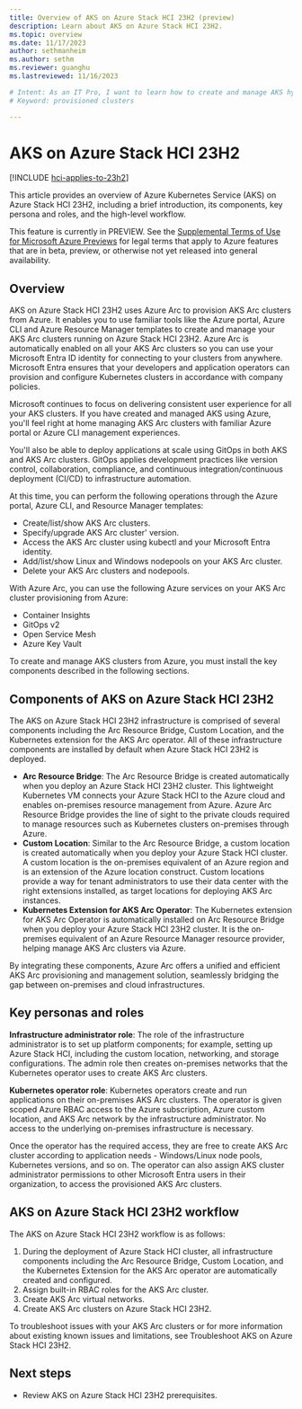 ```yaml
---
title: Overview of AKS on Azure Stack HCI 23H2 (preview)
description: Learn about AKS on Azure Stack HCI 23H2.
ms.topic: overview
ms.date: 11/17/2023
author: sethmanheim
ms.author: sethm 
ms.reviewer: guanghu
ms.lastreviewed: 11/16/2023

# Intent: As an IT Pro, I want to learn how to create and manage AKS hybrid clusters on HCI
# Keyword: provisioned clusters 

---
```


# AKS on Azure Stack HCI 23H2

[!INCLUDE [hci-applies-to-23h2](includes/hci-applies-to-23h2.md)]

This article provides an overview of Azure Kubernetes Service (AKS) on Azure Stack HCI 23H2, including a brief introduction, its components, key persona and roles, and the high-level workflow.

This feature is currently in PREVIEW. See the [Supplemental Terms of Use for Microsoft Azure Previews](https://azure.microsoft.com/support/legal/preview-supplemental-terms/) for legal terms that apply to Azure features that are in beta, preview, or otherwise not yet released
into general availability.

## Overview

AKS on Azure Stack HCI 23H2 uses Azure Arc to provision AKS Arc clusters from Azure. It enables you to use familiar tools like the Azure portal,
Azure CLI and Azure Resource Manager templates to create and manage your AKS Arc clusters running on Azure Stack HCI 23H2. Azure Arc is automatically enabled on all your AKS Arc clusters so you can use your Microsoft Entra ID identity for connecting to your clusters from anywhere. Microsoft Entra ensures that your developers and application operators can provision and configure Kubernetes clusters in accordance with company policies.

Microsoft continues to focus on delivering consistent user experience for all your AKS clusters. If you have created and managed AKS using
Azure, you'll feel right at home managing AKS Arc clusters with familiar Azure portal or Azure CLI management experiences.

You'll also be able to deploy applications at scale using GitOps in both AKS and AKS Arc clusters. GitOps applies development practices like
version control, collaboration, compliance, and continuous integration/continuous deployment (CI/CD) to infrastructure automation.

At this time, you can perform the following operations through the Azure portal, Azure CLI, and Resource Manager templates:

- Create/list/show AKS Arc clusters.
- Specify/upgrade AKS Arc cluster' version.
- Access the AKS Arc cluster using kubectl and your Microsoft Entra identity.
- Add/list/show Linux and Windows nodepools on your AKS Arc cluster.
- Delete your AKS Arc clusters and nodepools.

With Azure Arc, you can use the following Azure services on your AKS Arc cluster provisioning from Azure:

- Container Insights
- GitOps v2
- Open Service Mesh
- Azure Key Vault

To create and manage AKS clusters from Azure, you must install the key components described in the following sections.

## Components of AKS on Azure Stack HCI 23H2

The AKS on Azure Stack HCI 23H2 infrastructure is comprised of several components including the Arc Resource Bridge, Custom Location, and the Kubernetes extension for the AKS Arc operator. All of these infrastructure components are installed by default when Azure Stack HCI 23H2 is deployed.

- **Arc Resource Bridge**: The Arc Resource Bridge is created automatically when you deploy an Azure Stack HCI 23H2 cluster. This lightweight Kubernetes VM connects your Azure Stack HCI to the Azure cloud and enables on-premises resource management from Azure. Azure Arc Resource Bridge provides the line of sight to the private clouds required to manage resources such as Kubernetes clusters on-premises through Azure.
- **Custom Location**: Similar to the Arc Resource Bridge, a custom location is created automatically when you deploy your Azure Stack HCI cluster. A custom location is the on-premises equivalent of an Azure region and is an extension of the Azure location construct. Custom locations provide a way for tenant administrators to use their data center with the right extensions installed, as target locations for deploying AKS Arc instances.
- **Kubernetes Extension for AKS Arc Operator**: The Kubernetes extension for AKS Arc Operator is automatically installed on Arc Resource Bridge when you deploy your Azure Stack HCI 23H2 cluster. It is the on-premises equivalent of an Azure Resource Manager resource provider, helping manage AKS Arc clusters via Azure.

By integrating these components, Azure Arc offers a unified and efficient AKS Arc provisioning and management solution, seamlessly bridging the gap between on-premises and cloud infrastructures.

## Key personas and roles

**Infrastructure administrator role**: The role of the infrastructure administrator is to set up platform components; for example, setting up Azure Stack HCI, including the custom location, networking, and storage configurations. The admin role then creates on-premises networks that the Kubernetes operator uses to create AKS Arc clusters.

**Kubernetes operator role**: Kubernetes operators create and run applications on their on-premises AKS Arc clusters. The operator is given scoped Azure RBAC access to the Azure subscription, Azure custom location, and AKS Arc network by the infrastructure administrator. No access to the underlying on-premises infrastructure is necessary.

Once the operator has the required access, they are free to create AKS Arc cluster according to application needs - Windows/Linux node pools,
Kubernetes versions, and so on. The operator can also assign AKS cluster administrator permissions to other Microsoft Entra users in their organization, to access the provisioned AKS Arc clusters.

## AKS on Azure Stack HCI 23H2 workflow

The AKS on Azure Stack HCI 23H2 workflow is as follows:

1. During the deployment of Azure Stack HCI cluster, all infrastructure components including the Arc Resource Bridge, Custom Location, and the Kubernetes Extension for the AKS Arc operator are automatically created and configured.
1. Assign built-in RBAC roles for the AKS Arc cluster.
1. Create AKS Arc virtual networks.
1. Create AKS Arc clusters on Azure Stack HCI 23H2.

To troubleshoot issues with your AKS Arc clusters or for more information about existing known issues and limitations, see Troubleshoot AKS on Azure Stack HCI 23H2.

## Next steps

- Review AKS on Azure Stack HCI 23H2 prerequisites.
